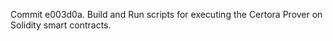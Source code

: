 Commit e003d0a.                    Build and Run scripts for executing the Certora Prover on Solidity smart contracts.